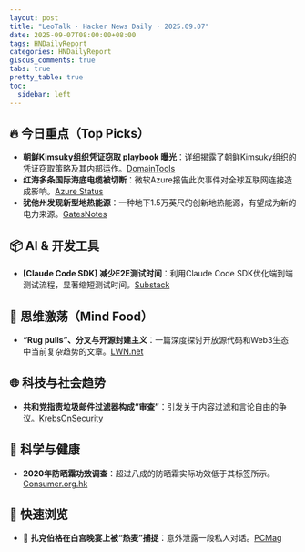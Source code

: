 ```yaml
---
layout: post
title: "LeoTalk · Hacker News Daily · 2025.09.07"
date: 2025-09-07T08:00:00+08:00
tags: HNDailyReport
categories: HNDailyReport
giscus_comments: true
tabs: true
pretty_table: true
toc:
  sidebar: left
---
```


## 🔥 今日重点（Top Picks）

- **朝鲜Kimsuky组织凭证窃取 playbook 曝光**：详细揭露了朝鲜Kimsuky组织的凭证窃取策略及其内部运作。[DomainTools](https://dti.domaintools.com/inside-the-kimsuky-leak-how-the-kim-dump-exposed-north-koreas-credential-theft-playbook/)
- **红海多条国际海底电缆被切断**：微软Azure报告此次事件对全球互联网连接造成影响。[Azure Status](https://azure.status.microsoft/en-gb/status)
- **犹他州发现新型地热能源**：一种地下1.5万英尺的创新地热能源，有望成为新的电力来源。[GatesNotes](https://www.gatesnotes.com/utahs-hottest-new-power-source-is-below-the-ground)

## 📦 AI & 开发工具

- **[Claude Code SDK] 减少E2E测试时间**：利用Claude Code SDK优化端到端测试流程，显著缩短测试时间。[Substack](https://jampauchoa.substack.com/p/best-of-both-worlds-using-claude)

## 🧠 思维激荡（Mind Food）

- **“Rug pulls”、分叉与开源封建主义**：一篇深度探讨开放源代码和Web3生态中当前复杂趋势的文章。[LWN.net](https://lwn.net/SubscriberLink/1036465/e80ebbc4cee39bfb/)

## 🌐 科技与社会趋势

- **共和党指责垃圾邮件过滤器构成“审查”**：引发关于内容过滤和言论自由的争议。[KrebsOnSecurity](https://krebsonsecurity.com/2025/09/gop-cries-censorship-over-spam-filters-that-work/)

## 🔬 科学与健康

- **2020年防晒霜功效调查**：超过八成的防晒霜实际功效低于其标签所示。[Consumer.org.hk](https://www.consumer.org.hk/en/press-release/528-sunscreen-test)

## 🎯 快速浏览

- 🎤 **扎克伯格在白宫晚宴上被“热麦”捕捉**：意外泄露一段私人对话。[PCMag](https://www.pcmag.com/news/zuckerberg-caught-in-revealing-hot-mic-moment-during-white-house-dinner)
